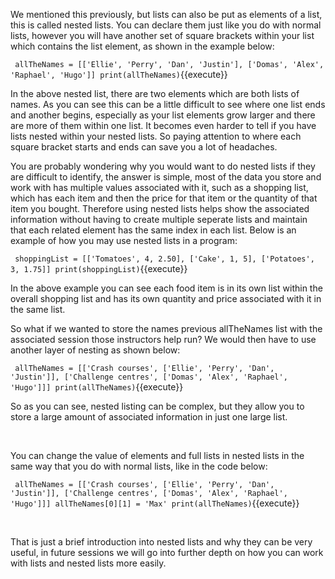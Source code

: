 We mentioned this previously, but lists can also be put as elements of a list, this is called nested lists. You can declare them just like you do with normal lists, however you will have another set of square brackets within your list which contains the list element, as shown in the example below:

`
    allTheNames = [['Ellie', 'Perry', 'Dan', 'Justin'], ['Domas', 'Alex', 'Raphael', 'Hugo']]
print(allTheNames)`{{execute}}

In the above nested list, there are two elements which are both lists of names. As you can see this can be a little difficult to see where one list ends and another begins, especially as your list elements grow larger and there are more of them within one list. It becomes even harder to tell if you have lists nested within your nested lists. So paying attention to where each square bracket starts and ends can save you a lot of headaches. 

You are probably wondering why you would want to do nested lists if they are difficult to identify, the answer is simple, most of the data you store and work with has multiple values associated with it, such as a shopping list, which has each item and then the price for that item or the quantity of that item you bought. Therefore using nested lists helps show the associated information without having to create multiple seperate lists and maintain that each related element has the same index in each list. Below is an example of how you may use nested lists in a program:

`
    shoppingList = [['Tomatoes', 4, 2.50], ['Cake', 1, 5], ['Potatoes', 3, 1.75]]
print(shoppingList)`{{execute}}

In the above example you can see each food item is in its own list within the overall shopping list and has its own quantity and price associated with it in the same list. 

So what if we wanted to store the names previous allTheNames list with the associated session those instructors help run? We would then have to use another layer of nesting as shown below:

`
    allTheNames = [['Crash courses', ['Ellie', 'Perry', 'Dan', 'Justin']], ['Challenge centres', ['Domas', 'Alex', 'Raphael', 'Hugo']]]
print(allTheNames)`{{execute}}

So as you can see, nested listing can be complex, but they allow you to store a large amount of associated information in just one large list. 

</br>

You can change the value of elements and full lists in nested lists in the same way that you do with normal lists, like in the code below:

`
    allTheNames = [['Crash courses', ['Ellie', 'Perry', 'Dan', 'Justin']], ['Challenge centres', ['Domas', 'Alex', 'Raphael', 'Hugo']]]
allTheNames[0][1] = 'Max'
print(allTheNames)`{{execute}}

</br>

That is just a brief introduction into nested lists and why they can be very useful, in future sessions we will go into further depth on how you can work with lists and nested lists more easily. 